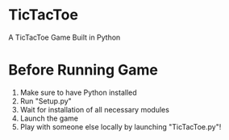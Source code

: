 # TicTacToe
A TicTacToe Game Built in Python

# Before Running Game
1. Make sure to have Python installed
2. Run "Setup.py"
3. Wait for installation of all necessary modules
4. Launch the game
5. Play with someone else locally by launching "TicTacToe.py"!

